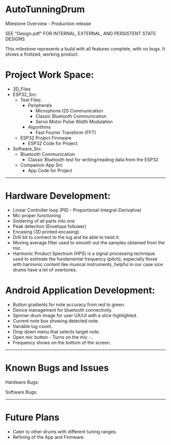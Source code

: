 # AutoTunningDrum
Milestone Overview - Production release

SEE "Design.pdf" FOR INTERNAL, EXTERNAL, AND PERSISTENT STATE DESIGNS

This milestone represents a build with all features complete, with no bugs. It shows a finilized, working product.

# Project Work Space:
- 3D_Files
- ESP32_Src:
  - Test Files:
      - Peripherals 
          - Microphone I2S Communication
          - Classic Bluetooth Communication
          - Servo Motor Pulse Width Modulation
      - Algorithms
          - Fast Fourier Transform (FFT)
  - ESP32 Project Firmware
      - ESP32 Code for Project
- Software_Src:
  - Bluetooth Communication
      - Classic Bluetooth test for writing/reading data from the ESP32
  - Companion App Src
      - App Code for Project
-----------------------------------------------------------------------------------------------------------------------------------------------------

# Hardware Development:
  - Linear Controller loop (PID - Proportional-Integral-Derivative)
  - Mic proper functioning
  - Soldering of all parts into one
  - Peak detection (Envelope follower)
  - Encasing (3D printed encasing)
  - Drill bit to connect to the lug and be able to twist it.
  - Moving average filter used to smooth out the samples obtained from the mic.
  - Harmonic Product Spectrum (HPS) is a signal processing technique used to estimate the fundamental frequency (pitch), especially those with harmonic content like musical instruments, helpful in our case sice drums have a lot of overtones.

# Android Application Development:
  - Button gradients for note accuracy from red to green.
  - Device management for bluetooth connectivity.
  - Spinner drum image for user UX/UI with a slice highlighted.
  - Current note box showing detected note.
  - Variable lug count.
  - Drop down menu that selects target note.
  - Open mic button - Turns on the mic -.
  - Frequency shows on the bottom of the screen.
  
--------------------------------------------------------------------------------------------------------------------------------------------------------
# Known Bugs and Issues

Hardware Bugs:

Software Bugs:
  
---------------------------------------------------------------------------------------------------------------------------------------------------------
# Future Plans
  - Cater to other drums with different tuning ranges.
  - Refining of the App and Firmware.
